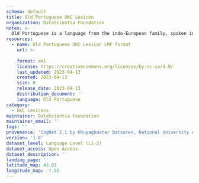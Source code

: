 ```yaml
---
schema: default
title: Old Portuguese UKC Lexicon
organization: DataScientia Foundation
notes: >-
  Old Portuguese is a language from the indo-European family, spoken in Eurasia. The UKC Lexicon of Old Portuguese is represented as a lexico-semantic network. It consists of words, word senses, synsets, as well as sense-level and synset-level relationships.
resources:
  - name: Old Portuguese UKC Lexicon LMF format
    url: >-
      
    format: xml
    license: https://creativecommons.org/licenses/by-nc-sa/4.0/
    last_updated: 2023-04-13
    created: 2023-04-13
    size: 0
    release_date: 2023-04-13
    distribution_document: ''
    language: Old Portuguese
category:
  - UKC Lexicons
maintainer: DataScientia Foundation
maintainer_email: ''
tags: ''
provenance: 'CogNet 2.1 by Khuyagbaatar Batsuren, National University of Mongolia (http://cognet.ukc.disi.unitn.it); Princeton WordNet 2.1 by Princeton University (https://wordnet.princeton.edu)'
version: '1.0'
dataset_level: Language Level (L1-2)
dataset_access: Open Access
dataset_description: ''
landing_page: ''
latitude_map: 43.01
longitude_map: -7.55
---
```

